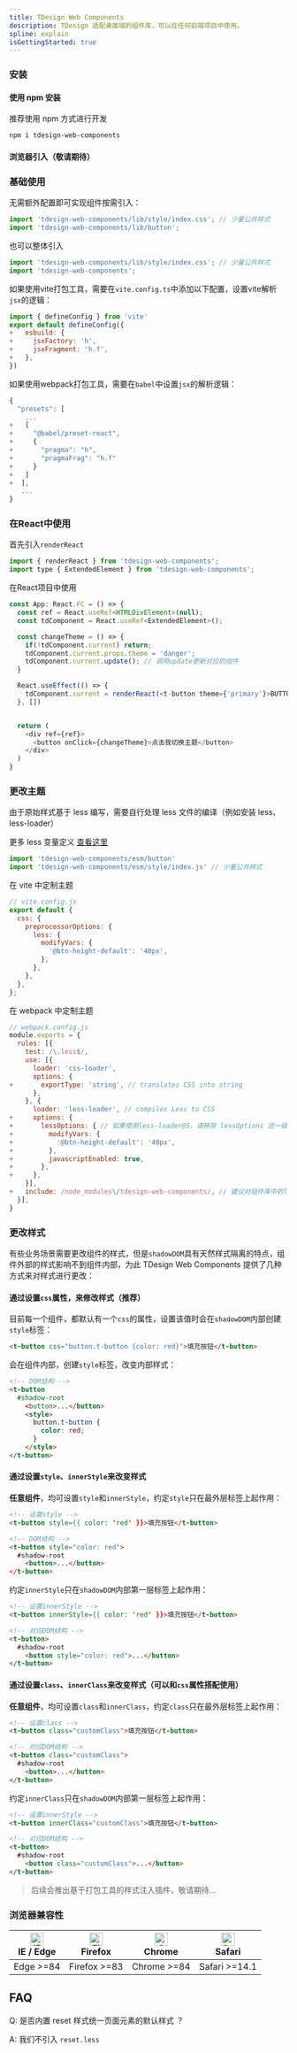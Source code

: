 ```yaml
---
title: TDesign Web Components
description: TDesign 适配桌面端的组件库，可以在任何前端项目中使用。
spline: explain
isGettingStarted: true
---
```


### 安装

#### 使用 npm 安装

推荐使用 npm 方式进行开发

```bash
npm i tdesign-web-components
```

#### 浏览器引入（敬请期待）

### 基础使用

无需额外配置即可实现组件按需引入：

```javascript
import 'tdesign-web-components/lib/style/index.css'; // 少量公共样式
import 'tdesign-web-components/lib/button';
```

也可以整体引入

```javascript
import 'tdesign-web-components/lib/style/index.css'; // 少量公共样式
import 'tdesign-web-components';
```

如果使用vite打包工具，需要在`vite.config.ts`中添加以下配置，设置vite解析`jsx`的逻辑：

```javascript
import { defineConfig } from 'vite'
export default defineConfig({
+   esbuild: {
+     jsxFactory: 'h',
+     jsxFragment: 'h.f',
+   },
})
```

如果使用webpack打包工具，需要在`babel`中设置`jsx`的解析逻辑：

```javascript
{
  "presets": [
    ...
+   [
+     "@babel/preset-react",
+     {
+       "pragma": "h",
+       "pragmaFrag": "h.f"
+     }
+   ]
+  ],
   ...
}
```

### 在React中使用

首先引入`renderReact`

```javascript
import { renderReact } from 'tdesign-web-components';
import type { ExtendedElement } from 'tdesign-web-components';
```

在React项目中使用

```javascript
const App: React.FC = () => {
  const ref = React.useRef<HTMLDivElement>(null);
  const tdComponent = React.useRef<ExtendedElement>();

  const changeTheme = () => {
    if(!tdComponent.current) return;
    tdComponent.current.props.theme = 'danger';
    tdComponent.current.update(); // 调用update更新对应的组件
  }

  React.useEffect(() => {
    tdComponent.current = renderReact(<t-button theme={'primary'}>BUTTON</t-button>, ref.current);
  }, [])


  return (
    <div ref={ref}>
      <button onClick={changeTheme}>点击我切换主题</button>
    </div>
  )
}
```

### 更改主题

由于原始样式基于 less 编写，需要自行处理 less 文件的编译（例如安装 less、less-loader）

更多 less 变量定义 [查看这里](https://github.com/Tencent/tdesign-common/blob/main/style/web/_variables.less)

```javascript
import 'tdesign-web-components/esm/button'
import 'tdesign-web-components/esm/style/index.js' // 少量公共样式
```

在 vite 中定制主题

```javascript
// vite.config.js
export default {
  css: {
    preprocessorOptions: {
      less: {
        modifyVars: {
          '@btn-height-default': '40px',
        },
      },
    },
  },
};
```

在 webpack 中定制主题

```javascript
// webpack.config.js
module.exports = {
  rules: [{
    test: /\.less$/,
    use: [{
      loader: 'css-loader',
      options: {
+       exportType: 'string', // translates CSS into string
      },
    }, {
      loader: 'less-loader', // compiles Less to CSS
+     options: {
+       lessOptions: { // 如果使用less-loader@5，请移除 lessOptions 这一级直接配置选项。
+         modifyVars: {
+           '@btn-height-default': '40px',
+         },
+         javascriptEnabled: true,
+       },
+     },
    }],
+   include: /node_modules\/tdesign-web-components/, // 建议对组件库中的less单独处理
  }],
}
```

### 更改样式

有些业务场景需要更改组件的样式，但是`shadowDOM`具有天然样式隔离的特点，组件外部的样式影响不到组件内部，为此 TDesign Web Components 提供了几种方式来对样式进行更改：

#### 通过设置`css`属性，来修改样式（推荐）
  
目前每一个组件，都默认有一个`css`的属性，设置该值时会在`shadowDOM`内部创建`style`标签：

```html
<t-button css="button.t-button {color: red}">填充按钮</t-button>
```

会在组件内部，创建`style`标签，改变内部样式：

```html
<!-- DOM结构 -->
<t-button
  #shadow-root
    <button>...</button>
    <style>
      button.t-button {
        color: red;
      }
    </style>
</t-button>
```

#### 通过设置`style`、`innerStyle`来改变样式

**任意组件**，均可设置`style`和`innerStyle`，约定`style`只在最外层标签上起作用：

```html
<!-- 设置style -->
<t-button style={{ color: 'red' }}>填充按钮</t-button>

<!-- DOM结构 -->
<t-button style="color: red">
  #shadow-root
    <button>...</button>
</t-button>
```

约定`innerStyle`只在`shadowDOM`内部第一层标签上起作用：
 
```html
<!-- 设置innerStyle -->
<t-button innerStyle={{ color: 'red' }}>填充按钮</t-button>

<!-- 对应DOM结构 -->
<t-button>
  #shadow-root
    <button style="color: red">...</button>
</t-button>
```

#### 通过设置`class`、`innerClass`来改变样式（可以和`css`属性搭配使用）

**任意组件**，均可设置`class`和`innerClass`，约定`class`只在最外层标签上起作用：

```html
<!-- 设置class -->
<t-button class="customClass">填充按钮</t-button>

<!-- 对应DOM结构 -->
<t-button class="customClass">
  #shadow-root
    <button>...</button>
</t-button>
```

约定`innerClass`只在`shadowDOM`内部第一层标签上起作用：

```html
<!-- 设置innerStyle -->
<t-button innerClass="customClass">填充按钮</t-button>

<!-- 对应DOM结构 -->
<t-button>
  #shadow-root
    <button class="customClass">...</button>
</t-button>
```

> 后续会推出基于打包工具的样式注入插件，敬请期待...

### 浏览器兼容性

| [<img src="https://tdesign.gtimg.com/docs/edge_48x48.png" alt="IE / Edge" width="24px" height="24px" />](http://godban.github.io/browsers-support-badges/)<br/> IE / Edge | [<img src="https://tdesign.gtimg.com/docs/firefox_48x48.png" alt="Firefox" width="24px" height="24px" />](http://godban.github.io/browsers-support-badges/)<br/>Firefox | [<img src="https://tdesign.gtimg.com/docs/chrome_48x48.png" alt="Chrome" width="24px" height="24px" />](http://godban.github.io/browsers-support-badges/)<br/>Chrome | [<img src="https://tdesign.gtimg.com/docs/safari_48x48.png" alt="Safari" width="24px" height="24px" />](http://godban.github.io/browsers-support-badges/)<br/>Safari |
| ------------------------------------------------------------------------------------------------------------------------------------------------------------------------- | ----------------------------------------------------------------------------------------------------------------------------------------------------------------------- | -------------------------------------------------------------------------------------------------------------------------------------------------------------------- | -------------------------------------------------------------------------------------------------------------------------------------------------------------------- |
| Edge >=84                                                                                                                                                                 | Firefox >=83                                                                                                                                                            | Chrome >=84                                                                                                                                                          | Safari >=14.1                                                                                                                                                        |

## FAQ

Q: 是否内置 reset 样式统一页面元素的默认样式 ？

A: 我们不引入 `reset.less`

